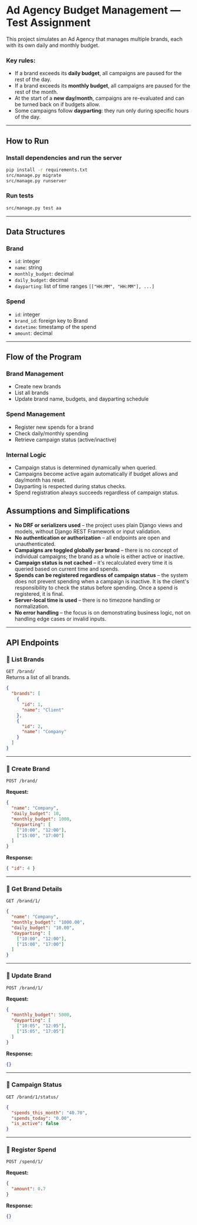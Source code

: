 # Ad Agency Budget Management — Test Assignment

This project simulates an Ad Agency that manages multiple brands, each with its own daily and monthly budget.

### Key rules:

- If a brand exceeds its **daily budget**, all campaigns are paused for the rest of the day.
- If a brand exceeds its **monthly budget**, all campaigns are paused for the rest of the month.
- At the start of a **new day/month**, campaigns are re-evaluated and can be turned back on if budgets allow.
- Some campaigns follow **dayparting**: they run only during specific hours of the day.

---

## How to Run

### Install dependencies and run the server

```bash
pip install -r requirements.txt
src/manage.py migrate
src/manage.py runserver
```

### Run tests

```bash
src/manage.py test aa
```

---

## Data Structures

### Brand

- `id`: integer
- `name`: string
- `monthly_budget`: decimal
- `daily_budget`: decimal
- `dayparting`: list of time ranges `[["HH:MM", "HH:MM"], ...]`

### Spend

- `id`: integer
- `brand_id`: foreign key to Brand
- `datetime`: timestamp of the spend
- `amount`: decimal

---

## Flow of the Program

### Brand Management

- Create new brands
- List all brands
- Update brand name, budgets, and dayparting schedule

### Spend Management

- Register new spends for a brand
- Check daily/monthly spending
- Retrieve campaign status (active/inactive)

### Internal Logic

- Campaign status is determined dynamically when queried.
- Campaigns become active again automatically if budget allows and day/month has reset.
- Dayparting is respected during status checks.
- Spend registration always succeeds regardless of campaign status.

## Assumptions and Simplifications

- **No DRF or serializers used** – the project uses plain Django views and models, without Django REST Framework or input validation.
- **No authentication or authorization** – all endpoints are open and unauthenticated.
- **Campaigns are toggled globally per brand** – there is no concept of individual campaigns; the brand as a whole is either active or inactive.
- **Campaign status is not cached** – it's recalculated every time it is queried based on current time and spends.
- **Spends can be registered regardless of campaign status** – the system does not prevent spending when a campaign is inactive. It is the client's responsibility to check the status before spending. Once a spend is registered, it is final.
- **Server-local time is used** – there is no timezone handling or normalization.
- **No error handling** – the focus is on demonstrating business logic, not on handling edge cases or invalid inputs.

---

## API Endpoints

### 🔹 List Brands

`GET /brand/`  
Returns a list of all brands.

```json
{
  "brands": [
    {
      "id": 1,
      "name": "Client"
    },
    {
      "id": 2,
      "name": "Company"
    }
  ]
}
```

---

### 🔹 Create Brand

`POST /brand/`

**Request:**

```json
{
  "name": "Company",
  "daily_budget": 10,
  "monthly_budget": 1000,
  "dayparting": [
    ["10:00", "12:00"],
    ["15:00", "17:00"]
  ]
}
```

**Response:**

```json
{ "id": 4 }
```

---

### 🔹 Get Brand Details

`GET /brand/1/`

```json
{
  "name": "Company",
  "monthly_budget": "1000.00",
  "daily_budget": "10.00",
  "dayparting": [
    ["10:00", "12:00"],
    ["15:00", "17:00"]
  ]
}
```

---

### 🔹 Update Brand

`POST /brand/1/`

**Request:**

```json
{
  "monthly_budget": 5000,
  "dayparting": [
    ["10:05", "12:05"],
    ["15:05", "17:05"]
  ]
}
```

**Response:**

```json
{}
```

---

### 🔹 Campaign Status

`GET /brand/1/status/`

```json
{
  "spends_this_month": "40.70",
  "spends_today": "0.00",
  "is_active": false
}
```

---

### 🔹 Register Spend

`POST /spend/1/`

**Request:**

```json
{
  "amount": 0.7
}
```

**Response:**

```json
{}
```

